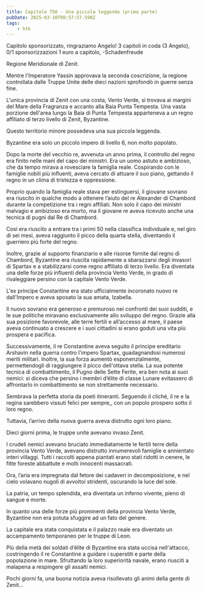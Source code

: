 ```yaml
---
title: Capitolo 750 - Una piccola leggenda (prima parte)
pubDate: 2025-03-10T08:57:57.598Z
tags:
    - htk
---
```



Capitolo sponsorizzato, ringraziamo Angelo!
3 capitoli in coda (3 Angelo),
0/1 sponsorizzazioni 1 euro a capitolo,
-Schadenfreude


Regione Meridionale di Zenit.


Mentre l'Imperatore Yassin approvava la seconda coscrizione, la regione controllata dalle Truppe Unite delle dieci nazioni sprofondò in guerre senza fine.


L'unica provincia di Zenit con una costa, Vento Verde, si trovava ai margini del Mare della Fragranza e accanto alla Baia Punta Tempesta. Una vasta porzione dell'area lungo la Baia di Punta Tempesta apparteneva a un regno affiliato di terzo livello di Zenit, Byzantine.


Questo territorio minore possedeva una sua piccola leggenda.


Byzantine era solo un piccolo impero di livello 6, non molto popolato.


Dopo la morte del vecchio re, avvenuta un anno prima, il controllo del regno era finito nelle mani del  capo dei ministri. Era un uomo astuto e ambizioso, che da tempo mirava a rovesciare la famiglia reale. Cospirando con le famiglie nobili più influenti, aveva cercato di attuare il suo piano, gettando il regno in un clima di tristezza e oppressione.


Proprio quando la famiglia reale stava per estinguersi, il giovane sovrano era riuscito in qualche modo a ottenere l’aiuto del re Alexander di Chambord durante la competizione tra i regni affiliati. Non solo il capo dei ministri malvagio e ambizioso era morto, ma il giovane re aveva ricevuto anche una tecnica di pugni dal Re di Chambord.


Così era riuscito a entrare tra i primi 50 nella classifica individuale e, nel giro di sei mesi, aveva raggiunto il picco della quarta stella, diventando il guerriero più forte del regno.


Inoltre, grazie al supporto finanziario e alle risorse fornite dal regno di Chambord, Byzantine era riuscita rapidamente a sbarazzarsi degli invasori di Spartax e a stabilizzarsi come regno affiliato di terzo livello. Era diventata una delle forze più influenti della provincia Vento Verde, in grado di rivaleggiare persino con la capitale Vento Verde.


L'ex principe Constantine era stato ufficialmente incoronato nuovo re dall'Impero e aveva sposato la sua amata, Izabella.


Il nuovo sovrano era generoso e premuroso nei confronti dei suoi sudditi, e le sue politiche miravano esclusivamente allo sviluppo del regno. Grazie alla sua posizione favorevole, alle terre fertili e all’accesso al mare, il paese aveva continuato a crescere e i suoi cittadini si erano goduti una vita più prospera e pacifica.


Successivamente, il re Constantine aveva seguito il principe ereditario Arshavin nella guerra contro l'impero Spartax, guadagnandosi numerosi meriti militari. Inoltre, la sua forza aumentò esponenzialmente, permettendogli di raggiungere il picco dell'ottava stella. La sua potente tecnica di combattimento, il Pugno delle Sette Ferite, era ben nota ai suoi nemici: si diceva che persino i membri d’élite di classe Lunare evitassero di affrontarlo in combattimento se non strettamente necessario.


Sembrava la perfetta storia da poeti itineranti. Seguendo il cliché, il re e la regina sarebbero vissuti felici per sempre,, con un popolo prospero sotto il loro regno.


Tuttavia, l’arrivo della nuova guerra aveva distrutto ogni loro piano.


Dieci giorni prima, le truppe unite avevano invaso Zenit.


I crudeli nemici avevano bruciato immediatamente le fertili terre della provincia Vento Verde, avevano distrutto innumerevoli famiglie e annientato interi villaggi. Tutti i raccolti appena piantati erano stati ridotti in cenere, le fitte foreste abbattute e molti innocenti massacrati.


Ora, l’aria era impregnata dal fetore dei cadaveri in decomposizione, e nel cielo volavano nugoli di avvoltoi stridenti, oscurando la luce del sole.


La patria, un tempo splendida, era diventata un inferno vivente, pieno di sangue e morte.


In quanto una delle forze più prominenti della provincia Vento Verde, Byzantine non era potuta sfuggire ad un fato del genere.


La capitale era stata conquistata e il palazzo reale era diventato un accampamento temporaneo per le truppe di Leon.


Più della metà dei soldati d’élite di Byzantine era stata uccisa nell'attacco, costringendo il re Constantine a guidare i superstiti e parte della popolazione in mare. Sfruttando la loro superiorità navale, erano riusciti a malapena a respingere gli assalti nemici.


Pochi giorni fa, una buona notizia aveva risollevato gli animi della gente di Zenit...





